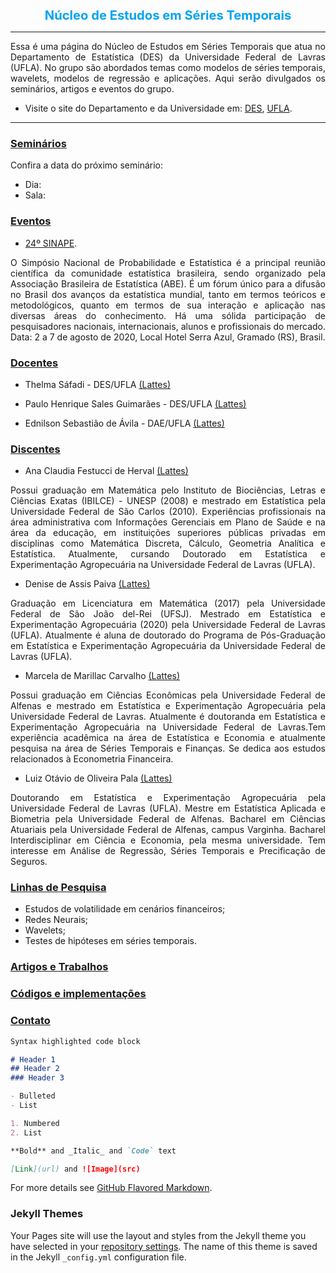 
<center> 
<big> <big><B><font color="##1aa3ff">
 Núcleo de Estudos em Séries Temporais
 </font></B></big></big>
</center>

* * *

<p align="justify">
 Essa é uma página do Núcleo de Estudos em Séries Temporais que atua no Departamento de Estatística (DES) da Universidade Federal de Lavras (UFLA). No grupo são abordados temas como modelos de séries temporais, wavelets, modelos de regressão e aplicações. Aqui serão divulgados os seminários, artigos e eventos do grupo.
</p> 

- Visite o site do Departamento e da Universidade em: [DES](http://www.des.ufla.br/), [UFLA](https://ufla.br/).

* * *


### [Seminários](#)

Confira a data do próximo seminário:

- Dia:
- Sala: 

### [Eventos](#)

- [24º SINAPE](https://www.sinape2020.com.br/?fbclid=IwAR3s3FCQcK2S0jcWDAoMHcsDTVzcxeGu354_VcVyaWNrxEesq5vOEgBVR3c). 
<p align="justify"> O Simpósio Nacional de Probabilidade e Estatística é a principal reunião científica da comunidade estatística brasileira, sendo organizado pela Associação Brasileira de Estatística (ABE). É um fórum único para a difusão no Brasil dos avanços da estatística mundial, tanto em termos teóricos e metodológicos, quanto em termos de sua interação e aplicação nas diversas áreas do conhecimento. Há uma sólida participação de pesquisadores nacionais, internacionais, alunos e profissionais do mercado. Data: 2 a 7 de agosto de 2020, Local Hotel Serra Azul, Gramado (RS), Brasil.</p>

### [Docentes](#)

- Thelma Sáfadi - DES/UFLA
 <a href="http://buscatextual.cnpq.br/buscatextual/visualizacv.do?id=K4783135D1&tokenCaptchar=03AERD8Xo-9IqquNmgAm7DD6bBWeU22TJzL_48UhpdptYz0T4Klo4rjhCGpYpTyFgAcjZ-QP22Uv0no7HEd_a0kIfPcQqGVXrJSEBpi5klZqKpTsbxl0sZ2y1gj06Ybp6M903CxcFcZ9F3FkfTLnHjxIuhuolPB1_MC9IbB1VkSzSHJnGSxSjQk8sc3LjrSPLL-UHwlTPb93En_b5HRmhRLi3S4CuyrvWdRH6G7ZDtu_ZjveccskHVvyMF0HFTihmnJPFrFYJhU4AEwIcCKGgdnjLjzmf2bTD6DB4GyJiKT0AdlTT8HF5nEs631dsbo39kDAIYGHDkZbHsQpK6fycVsArQ0pi1Ll9xFPNEEdnIhcCmtEZn8K2qBdwqmZT8nMl8hwuCzHDol4goQMAOCzgYQN23TbfKANODyQ"> (Lattes)</a>

- Paulo Henrique Sales Guimarães - DES/UFLA
 <a href="http://buscatextual.cnpq.br/buscatextual/visualizacv.do?id=K4279711Y3&tokenCaptchar=03AERD8XpF3aFcQY8R2WMLFALOUtnAqWzaKWSPl-j7wCEJJGZQTuPoeTazKQVX63G5bPettlcebgVGCXsyrQ-NB2MGx8GK2ItBzgSiv1awNyksTNwAQ0rO68S9BXKEWJ5IrrtksEpkQgMLKIaWPA8g9gzO8MbIcaHkbTF27Zy1EOMz-vCTFCfP4-fCxLCne4ZtdGJHTNJUIdgjbt9-h6SWwa741bixGxqnrNzwPTuQqYEBWmZMg8EKYFcNudHXQlNxm78tvjroMFTpAQdJiWQaGYvffCX64drpeonHRzB_MBsDclAzW97uOwOuuGpmd5Ix6a_kqF-Vh9Zk71oysKSLo3hSAiAQgsU03-yzcU5Fsv0bd6frjKEMVYfxT2WjiXJKkVQfrnaKuwicq6Y1Keat9Ab7hziew1Y7wg"> (Lattes)</a>

- Ednilson Sebastião de Ávila - DAE/UFLA
 <a href="http://buscatextual.cnpq.br/buscatextual/visualizacv.do?id=K4470457Z3&tokenCaptchar=03AERD8XpDyAPmS2Wo1kIZSz-U7vQW9CsFiBTd8TAfXwt30hBMsIKBaaXpw3fnXhFllfMjpFChTYC2_2H-Pt4-VEkl4vyTFmggDHb-EEnsxviUTZrdVCewLfW-0fmRQu0Oav7u0xDJkegaoGXVG-bx7hPaxXLqksEkhdvM0i7Uwo_hunOCuJFA40OXAOSr780Hh0DQ6Angy-b0XT3cYAAbuGcWoACaqi6-EKvID__0g-FAeee6buTZKsJ6eIJMlK42kYQ6l--EfvaXKw6CODCHzaYcnIh7RkFbHlZrCpH_fAvkAM32_BsxUHeHYRuem8tkoGM4E9PeqM6u_NdQLsDFKPTLKcjHdVK4P_VqXBa5NcH7tgBhiyINsfVeXwz6-CoWpfilGZYV_pNwoOCrO1IoMsw6ev_rm-X0dQ"> (Lattes)</a>



### [Discentes](#)

- Ana Claudia Festucci de Herval <a href="http://buscatextual.cnpq.br/buscatextual/visualizacv.do?id=K4208981D5&tokenCaptchar=03AERD8XoAMCyNn-028NFvaZb2mcOm11R7zGKXq_Po20aLelXUkR3cgAtKSvNuNR7ugYAJvH8IeYNMo66YngE1DsQpQ4PBCKqMwoly2rDNxsYzPopgOMUiCvxZeRB5C0xuTTiOp9o_ISHdt0sEruc2I2TkEBgLfpsNNZryKc17fyg2kLpVANVTA7xK8NhQS7nBBDrIK2mYbAHUlNfiBlsbWYOaCiy0CMvIMPGTBuMX6muG6le39BgbJLdzEDf7uqW0t4E_di--eW1IwbUdmuoaJR3xl1JZbwaWkTPCKYPokCwx72zMWOHwVsDr3IRnfZ9Sv_lwSaDqf3pOCDsQddxKACxKXdOkv9rbeRBjB5EKBqYl0m-lKgInkYlfPF5-qF0sigBhoQUqnKP-u0oY4bG4KYaauiL79oImYA"> (Lattes)</a>


<p align="justify">
Possui graduação em Matemática pelo Instituto de Biociências, Letras e Ciências Exatas (IBILCE) - UNESP (2008) e mestrado em Estatística pela Universidade Federal de São Carlos (2010). Experiências profissionais na área administrativa com Informações Gerenciais em Plano de Saúde e na área da educação, em instituições superiores públicas privadas em disciplinas como Matemática Discreta, Cálculo, Geometria Analítica e Estatística. Atualmente, cursando Doutorado em Estatística e Experimentação Agropecuária na Universidade Federal de Lavras (UFLA).
</p> 

- Denise de Assis Paiva  <a href="http://buscatextual.cnpq.br/buscatextual/visualizacv.do?id=K8978555D2&tokenCaptchar=03AERD8Xpm58wlYUJYtOM0TsG-b7HYtTprzmZB2P9DTXOTVrLOnomxckREwKZkWwG7TOeEYnD8lbTgvQV1Uxmwpgk1huhxcFTTrf954l61kULtu47uWsadKZW3DJAlmpmkmHZAOXDMcetEeCtRzrz-dpnh4vswDTWvwu00N9T-__iPBMvGiHc6e4NQ85IeMtVzWcVjqE8NfDCHfTVLlaqEGOe8P4cRYHON8Xdc8arUPuNNh1aaChy_aCvnvs2qqtbi5SbR4fIi2VKiX5HQ84xvmhzYuazo6XjlfsO6X5tR_8TlZmefsPjdzdtNEoq4666ad9XbjLvRx686FmCe-OoDaVGULveJzkTmmNHiHHFJGojWc5whjsGI72HhSwubT9gEbB8mASYOpcwB8U_-2ZyohgC9OM5N1IPbPw"> (Lattes)</a>

<p align="justify">
Graduação em Licenciatura em Matemática (2017) pela Universidade Federal de São João del-Rei (UFSJ). Mestrado em Estatística e Experimentação Agropecuária (2020) pela Universidade Federal de Lavras (UFLA). Atualmente é aluna de doutorado do Programa de Pós-Graduação em Estatística e Experimentação Agropecuária da Universidade Federal de Lavras (UFLA).
</p> 


- Marcela de Marillac Carvalho <a href="http://buscatextual.cnpq.br/buscatextual/visualizacv.do?id=K8487562E4&tokenCaptchar=03AERD8XplvCQwefAnxMMK-IHLWVowlYIvLefTCj4VzwJHawhIolDB6ARQvhJlUyBtxFtRzESXbwknkR8bnWfDJod-X94bdBwI2PUy3-eCnEFRvTkPHQGdRbBa4shZhu8MfKZUcz53iQhBYYnahrjrM46AqWFs-Y7L5kE4SH8TZyTYAgiQlfzpQbBDSqAMDKaVM_L4Doh54aVbGiWX8Md0GFjdEo3S--phBq0rBVIKAf10zxSf_9omyncqVrvSGvAtuisGWFfxQH1ri9GK6UE0dNTiuah-zWg9NEzmn01oasC80fsEoAnI_4AppnxScaybBSM0NwHmHEOd1bnwZuukh01zYm5LHkUAwgwsSMeTyCik_K25SaKZzszRFdb9-Hny8Wg7BcWrmrmO7BK60OMZ9OmsXDCt0AhqhQ"> (Lattes)</a>

<p align="justify">
Possui graduação em Ciências Econômicas pela Universidade Federal de Alfenas e mestrado em Estatística e Experimentação Agropecuária pela Universidade Federal de Lavras. Atualmente é doutoranda em Estatística e Experimentação Agropecuária na Universidade Federal de Lavras.Tem experiência acadêmica na área de Estatística e Economia e atualmente pesquisa na área de Séries Temporais e Finanças. Se dedica aos estudos relacionados à Econometria Financeira.
</p> 


- Luiz Otávio de Oliveira Pala <a href="http://buscatextual.cnpq.br/buscatextual/visualizacv.do?id=K8056836D4&tokenCaptchar=03AERD8Xpi5Dj026kpNAWZwzo_55OG-XOuiKO-Dcsmune_saBuceXRWPdO3ak0AsbdA_cnZP8VJZeoK9Eh_6ByZPIkbJzo_bDExtc52NW8qOf9FqkSUi1Ud9-g1cvtcZV_9OjmOVJ7AwtlMfivWCsGdx-_JNtkQ0r1m5RbYtEQ8Dx9LSq9Wf-2NAAbCOpx83u2F0a1TUR_SAlIXPqA3Yb21-VSzXPtvBBtGvtRgTWC5waOmdigZP9LZNlQ2ijyEyPRPCZpokhUnj02Z7BmVonoJIKQtVeA9qohmdSl2OEbMMlIkD8srdMbYHOcz1GTsX06NDMmqR8r5msUceKzA3JRj5y95cLrlxw-HmVvExyiX3j4xCyXwxJwOQf7g8w3V9otTY4NOTlEc6HDg9xra6fEavFcbl28kROqyw"> (Lattes)</a>

<p align="justify">
Doutorando em Estatística e Experimentação Agropecuária pela Universidade Federal de Lavras (UFLA). Mestre em Estatística Aplicada e Biometria pela Universidade Federal de Alfenas. Bacharel em Ciências Atuariais pela Universidade Federal de Alfenas, campus Varginha. Bacharel Interdisciplinar em Ciência e Economia, pela mesma universidade. Tem interesse em Análise de Regressão, Séries Temporais e Precificação de Seguros.
</p> 



### [Linhas de Pesquisa](#)

- Estudos de volatilidade em cenários financeiros;
- Redes Neurais;
- Wavelets;
- Testes de hipóteses em séries temporais.


### [Artigos e Trabalhos](#)
### [Códigos e implementações](#)
### [Contato](#)











```markdown
Syntax highlighted code block

# Header 1
## Header 2 
### Header 3

- Bulleted
- List

1. Numbered
2. List

**Bold** and _Italic_ and `Code` text

[Link](url) and ![Image](src)
```

For more details see [GitHub Flavored Markdown](https://guides.github.com/features/mastering-markdown/).



### Jekyll Themes

Your Pages site will use the layout and styles from the Jekyll theme you have selected in your [repository settings](https://github.com/luizotaviopala/grupo_pesquisa/settings). The name of this theme is saved in the Jekyll `_config.yml` configuration file.

